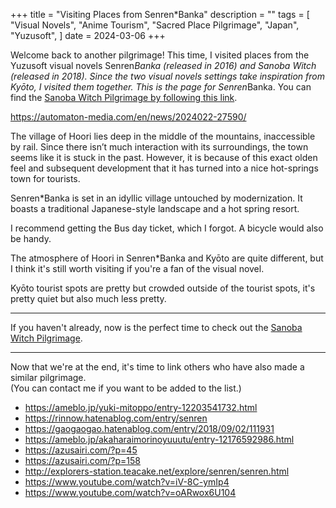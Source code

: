+++
title = "Visiting Places from Senren*Banka"
description = ""
tags = [
  "Visual Novels",
  "Anime Tourism",
  "Sacred Place Pilgrimage",
  "Japan",
  "Yuzusoft",
]
date = 2024-03-06
+++

Welcome back to another pilgrimage! This time, I visited places from the Yuzusoft visual novels Senren*Banka (released in 2016) and Sanoba Witch (released in 2018). Since the two visual novels settings take inspiration from Kyōto, I visited them together. This is the page for Senren*Banka. You can find the [Sanoba Witch Pilgrimage by following this link](../tourism-sanoba-witch).


https://automaton-media.com/en/news/2024022-27590/

The village of Hoori lies deep in the middle of the mountains, inaccessible by rail. Since there isn’t much interaction with its surroundings, the town seems like it is stuck in the past. However, it is because of this exact olden feel and subsequent development that it has turned into a nice hot-springs town for tourists. 


Senren*Banka is set in an idyllic village untouched by modernization. It boasts a traditional Japanese-style landscape and a hot spring resort.



I recommend getting the Bus day ticket, which I forgot. A bicycle would also be handy.

The atmosphere of Hoori in Senren*Banka and Kyōto are quite different, but I think it's still worth visiting if you're a fan of the visual novel.

Kyōto tourist spots are pretty but crowded
outside of the tourist spots, it's pretty quiet but also much less pretty.

---

If you haven't already, now is the perfect time to check out the [Sanoba Witch Pilgrimage](../tourism-sanoba-witch).

---

Now that we're at the end, it's time to link others who have also made a similar pilgrimage.  
(You can contact me if you want to be added to the list.)

- <https://ameblo.jp/yuki-mitoppo/entry-12203541732.html>
- <https://rinnow.hatenablog.com/entry/senren>
- <https://gaogaogao.hatenablog.com/entry/2018/09/02/111931>
- <https://ameblo.jp/akaharaimorinoyuuutu/entry-12176592986.html>
- <https://azusairi.com/?p=45>
- <https://azusairi.com/?p=158>
- <http://explorers-station.teacake.net/explore/senren/senren.html>
- <https://www.youtube.com/watch?v=iV-8C-ymIp4>
- <https://www.youtube.com/watch?v=oARwox6U104>
